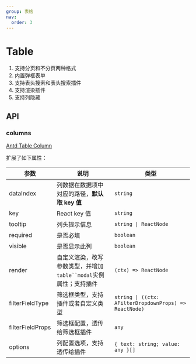 ```yaml
---
group: 表格
nav:
  order: 3
---
```


# Table

1. 支持分页和不分页两种格式
2. 内置弹框表单
3. 支持表头搜索和表头搜索插件
4. 支持渲染插件
5. 支持列隐藏

<code src="./table-base.tsx" ></code>

<code src="./table-no-pagination.tsx" ></code>

<code src="./table-action.tsx" ></code>

<code src="./table-datasource.tsx" ></code>

<code src="./table-rowselection.tsx" ></code>

## API

### columns

[Antd Table Column](https://4x.ant.design/components/table-cn/#Column)

扩展了如下属性：

| 参数             | 说明                                                               | 类型                                                   |
| ---------------- | ------------------------------------------------------------------ | ------------------------------------------------------ |
| dataIndex        | 列数据在数据项中对应的路径，**默认取 key 值**                      | `string`                                               |
| key              | React key 值                                                       | `string`                                               |
| tooltip          | 列头提示信息                                                       | `string \| ReactNode`                                  |
| required         | 是否必填                                                           | `boolean`                                              |
| visible          | 是否显示此列                                                       | `boolean`                                              |
| render           | 自定义渲染，改写参数类型，并增加` table``modal `实例属性；支持插件 | `(ctx) => ReactNode`                                   |
| filterFieldType  | 筛选框类型，支持插件或者自定义类型                                 | `string \| ((ctx: AFilterDropdownProps) => ReactNode)` |
| filterFieldProps | 筛选框配置，透传给筛选框插件                                       | `any`                                                  |
| options          | 列配置选项，支持透传给插件                                         | `{ text: string; value: any }[]`                       |
